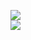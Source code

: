[![](https://img.shields.io/badge/Made%20With-Github%20Spray-lightgrey.svg?style=for-the-badge&logo=github)](https://github.com/Annihil/github-spray#26458)  
[![](https://i.imgur.com/2DrTn0Z.gif)](https://github.com/Annihil/github-spray)